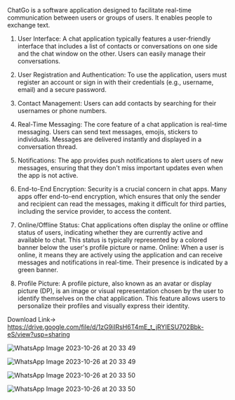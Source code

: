 ChatGo is a software application designed to facilitate real-time communication between users or groups of users. It enables people to exchange text.

1. User Interface: A chat application typically features a user-friendly interface that includes a list of contacts or conversations on one side and the chat window on the other. Users can easily manage their conversations.

2. User Registration and Authentication: To use the application, users must register an account or sign in with their credentials (e.g., username, email) and a secure password.

3. Contact Management: Users can add contacts by searching for their usernames or phone numbers.

4. Real-Time Messaging: The core feature of a chat application is real-time messaging. Users can send text messages, emojis, stickers to individuals. Messages are delivered instantly and displayed in a conversation thread.

5. Notifications: The app provides push notifications to alert users of new messages, ensuring that they don't miss important updates even when the app is not active.

6. End-to-End Encryption: Security is a crucial concern in chat apps. Many apps offer end-to-end encryption, which ensures that only the sender and recipient can read the messages, making it difficult for third parties, including the service provider, to access the content.

7. Online/Offline Status: Chat applications often display the online or offline status of users, indicating whether they are currently active and available to chat. This status is typically represented by a colored banner below the user's profile picture or name.
Online: When a user is online, it means they are actively using the application and can receive messages and notifications in real-time. Their presence is indicated by a green banner.

8. Profile Picture: A profile picture, also known as an avatar or display picture (DP), is an image or visual representation chosen by the user to identify themselves on the chat application. This feature allows users to personalize their profiles and visually express their identity.

Download Link-> https://drive.google.com/file/d/1zG9iIRsH6T4mE_t_jRYIESU702Bbk-eS/view?usp=sharing

![WhatsApp Image 2023-10-26 at 20 33 49](https://github.com/PRINCEKUMAR2025/ChatGo/assets/96488489/d476f4a9-a839-47c6-a543-91e22149da0f)

![WhatsApp Image 2023-10-26 at 20 33 49](https://github.com/PRINCEKUMAR2025/ChatGo/assets/96488489/c1e814d2-8bf6-432b-bdfa-8c2444067ff5)

![WhatsApp Image 2023-10-26 at 20 33 50](https://github.com/PRINCEKUMAR2025/ChatGo/assets/96488489/21cf6414-69fd-42b6-9099-fdf6a0a57905)

![WhatsApp Image 2023-10-26 at 20 33 50](https://github.com/PRINCEKUMAR2025/ChatGo/assets/96488489/84972ad6-c42a-47b0-8907-4103e6fe5156)



